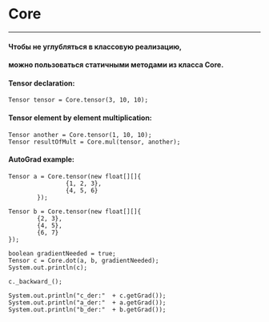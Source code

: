 # Core

---

#### Чтобы не углубляться в классовую реализацию,  
#### можно пользоваться статичными методами из класса Core.  


#### Tensor declaration:
```
Tensor tensor = Core.tensor(3, 10, 10); 
```

#### Tensor element by element multiplication:
```
Tensor another = Core.tensor(1, 10, 10); 
Tensor resultOfMult = Core.mul(tensor, another);
```

#### AutoGrad example: 
```
Tensor a = Core.tensor(new float[][]{
                {1, 2, 3},
                {4, 5, 6}
        });

Tensor b = Core.tensor(new float[][]{
        {2, 3},
        {4, 5},
        {6, 7}
});

boolean gradientNeeded = true;
Tensor c = Core.dot(a, b, gradientNeeded);
System.out.println(c);

c._backward_();

System.out.println("c_der:"  + c.getGrad());
System.out.println("a_der:"  + a.getGrad());
System.out.println("b_der:"  + b.getGrad());
```